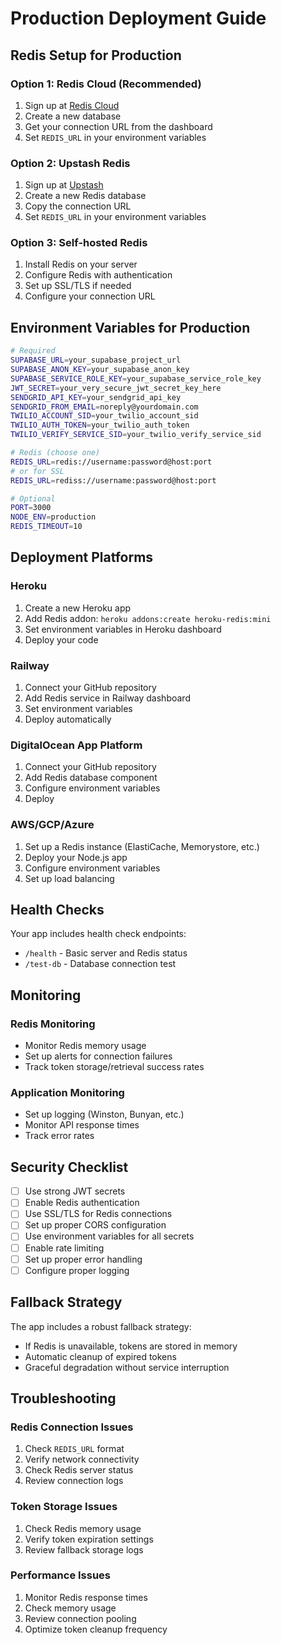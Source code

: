 # Production Deployment Guide

## Redis Setup for Production

### Option 1: Redis Cloud (Recommended)
1. Sign up at [Redis Cloud](https://redis.com/try-free/)
2. Create a new database
3. Get your connection URL from the dashboard
4. Set `REDIS_URL` in your environment variables

### Option 2: Upstash Redis
1. Sign up at [Upstash](https://upstash.com/)
2. Create a new Redis database
3. Copy the connection URL
4. Set `REDIS_URL` in your environment variables

### Option 3: Self-hosted Redis
1. Install Redis on your server
2. Configure Redis with authentication
3. Set up SSL/TLS if needed
4. Configure your connection URL

## Environment Variables for Production

```bash
# Required
SUPABASE_URL=your_supabase_project_url
SUPABASE_ANON_KEY=your_supabase_anon_key
SUPABASE_SERVICE_ROLE_KEY=your_supabase_service_role_key
JWT_SECRET=your_very_secure_jwt_secret_key_here
SENDGRID_API_KEY=your_sendgrid_api_key
SENDGRID_FROM_EMAIL=noreply@yourdomain.com
TWILIO_ACCOUNT_SID=your_twilio_account_sid
TWILIO_AUTH_TOKEN=your_twilio_auth_token
TWILIO_VERIFY_SERVICE_SID=your_twilio_verify_service_sid

# Redis (choose one)
REDIS_URL=redis://username:password@host:port
# or for SSL
REDIS_URL=rediss://username:password@host:port

# Optional
PORT=3000
NODE_ENV=production
REDIS_TIMEOUT=10
```

## Deployment Platforms

### Heroku
1. Create a new Heroku app
2. Add Redis addon: `heroku addons:create heroku-redis:mini`
3. Set environment variables in Heroku dashboard
4. Deploy your code

### Railway
1. Connect your GitHub repository
2. Add Redis service in Railway dashboard
3. Set environment variables
4. Deploy automatically

### DigitalOcean App Platform
1. Connect your GitHub repository
2. Add Redis database component
3. Configure environment variables
4. Deploy

### AWS/GCP/Azure
1. Set up a Redis instance (ElastiCache, Memorystore, etc.)
2. Deploy your Node.js app
3. Configure environment variables
4. Set up load balancing

## Health Checks

Your app includes health check endpoints:
- `/health` - Basic server and Redis status
- `/test-db` - Database connection test

## Monitoring

### Redis Monitoring
- Monitor Redis memory usage
- Set up alerts for connection failures
- Track token storage/retrieval success rates

### Application Monitoring
- Set up logging (Winston, Bunyan, etc.)
- Monitor API response times
- Track error rates

## Security Checklist

- [ ] Use strong JWT secrets
- [ ] Enable Redis authentication
- [ ] Use SSL/TLS for Redis connections
- [ ] Set up proper CORS configuration
- [ ] Use environment variables for all secrets
- [ ] Enable rate limiting
- [ ] Set up proper error handling
- [ ] Configure proper logging

## Fallback Strategy

The app includes a robust fallback strategy:
- If Redis is unavailable, tokens are stored in memory
- Automatic cleanup of expired tokens
- Graceful degradation without service interruption

## Troubleshooting

### Redis Connection Issues
1. Check `REDIS_URL` format
2. Verify network connectivity
3. Check Redis server status
4. Review connection logs

### Token Storage Issues
1. Check Redis memory usage
2. Verify token expiration settings
3. Review fallback storage logs

### Performance Issues
1. Monitor Redis response times
2. Check memory usage
3. Review connection pooling
4. Optimize token cleanup frequency 